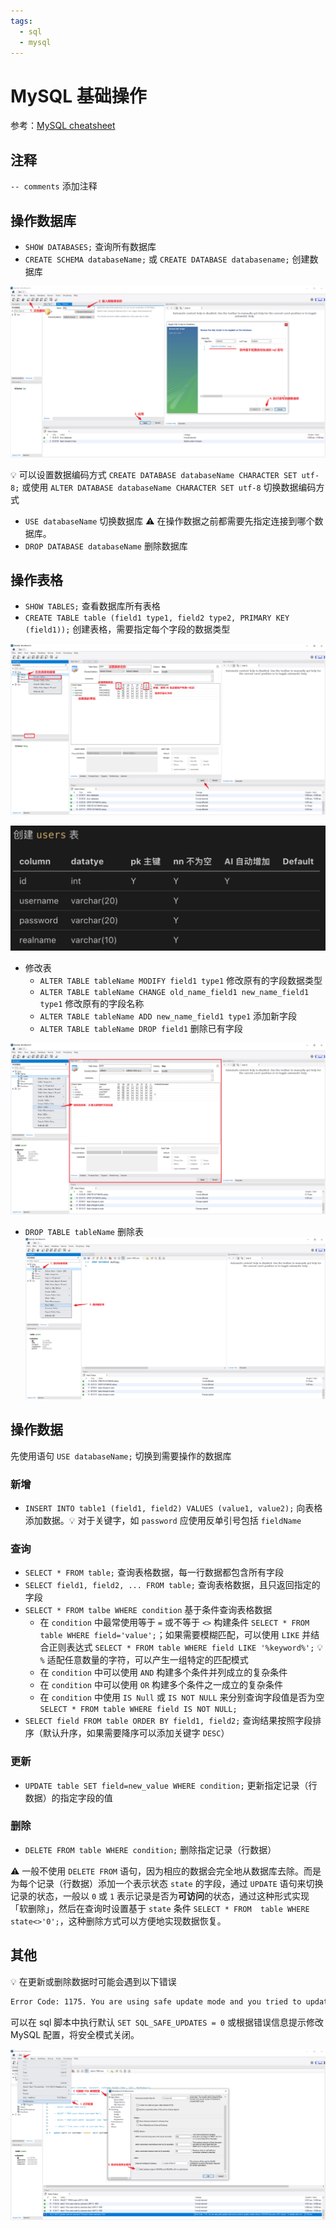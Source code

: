 ```yaml
---
tags:
  - sql
  - mysql
---
```


# MySQL 基础操作

参考：[MySQL cheatsheet](https://devhints.io/mysql)

## 注释
`-- comments` 添加注释

## 操作数据库
* `SHOW DATABASES;` 查询所有数据库
* `CREATE SCHEMA databaseName;` 或 `CREATE DATABASE databasename;` 创建数据库

![使用 MySQL Workbench 建库](./_v_images/20201028233648996_31134.png)

:bulb: 可以设置数据编码方式 `CREATE DATABASE databaseName CHARACTER SET utf-8;` 或使用 `ALTER DATABASE databaseName CHARACTER SET utf-8` 切换数据编码方式

* `USE databaseName` 切换数据库 :warning: 在操作数据之前都需要先指定连接到哪个数据库。
* `DROP DATABASE databaseName` 删除数据库

## 操作表格
* `SHOW TABLES;` 查看数据库所有表格
* `CREATE TABLE table (field1 type1, field2 type2, PRIMARY KEY (field1));` 创建表格，需要指定每个字段的数据类型

![使用 MySQL Workbench 建表](./_v_images/20201029000708364_8016.png)

![示例表格各字段的配置](./_v_images/20201029001254149_100.png)

* 修改表
    * `ALTER TABLE tableName MODIFY field1 type1` 修改原有的字段数据类型
    * `ALTER TABLE tableName CHANGE old_name_field1 new_name_field1 type1` 修改原有的字段名称
    * `ALTER TABLE tableName ADD new_name_field1 type1` 添加新字段
    * `ALTER TABLE tableName DROP field1` 删除已有字段

![使用 MySQL Workbench 修改表](./_v_images/20201029002257549_32719.png)

* `DROP TABLE tableName` 删除表
![使用 MySQL Workbench 删除表](./_v_images/20201029002103142_412.png)

## 操作数据
先使用语句 `USE databaseName;` 切换到需要操作的数据库

### 新增
* `INSERT INTO table1 (field1, field2) VALUES (value1, value2);` 向表格添加数据。:bulb: 对于关键字，如 `password` 应使用反单引号包括 `fieldName`

### 查询
* `SELECT * FROM table;` 查询表格数据，每一行数据都包含所有字段
* `SELECT field1, field2, ... FROM table;` 查询表格数据，且只返回指定的字段
* `SELECT * FROM talbe WHERE condition` 基于条件查询表格数据
    * 在 `condition` 中最常使用等于 `=` 或不等于 `<>` 构建条件 `SELECT * FROM table WHERE field='value';`；如果需要模糊匹配，可以使用  `LIKE` 并结合正则表达式 `SELECT * FROM table WHERE field LIKE '%keyword%';` :bulb: `%` 适配任意数量的字符，可以产生一组特定的匹配模式
    * 在 `condition` 中可以使用 `AND` 构建多个条件并列成立的复杂条件
    * 在 `condition` 中可以使用 `OR` 构建多个条件之一成立的复杂条件
    * 在 `condition` 中使用 `IS Null` 或 `IS NOT NULL` 来分别查询字段值是否为空 `SELECT * FROM table WHERE field IS NOT NULL;`
* `SELECT field FROM table ORDER BY field1, field2;` 查询结果按照字段排序（默认升序，如果需要降序可以添加关键字 `DESC`）

### 更新
* `UPDATE table SET field=new_value WHERE condition;` 更新指定记录（行数据）的指定字段的值

### 删除
* `DELETE FROM table WHERE condition;` 删除指定记录（行数据）

:warning: 一般不使用 `DELETE FROM` 语句，因为相应的数据会完全地从数据库去除。而是为每个记录（行数据）添加一个表示状态 `state` 的字段，通过 `UPDATE` 语句来切换记录的状态，一般以 `0` 或 `1` 表示记录是否为**可访问**的状态，通过这种形式实现「软删除」，然后在查询时设置基于 `state` 条件 `SELECT * FROM  table WHERE state<>'0';`，这种删除方式可以方便地实现数据恢复。

## 其他
:bulb: 在更新或删除数据时可能会遇到以下错误

```bash
Error Code: 1175. You are using safe update mode and you tried to update a table without a WHERE that uses a KEY column.  To disable safe mode, toggle the option in Preferences -> SQL Editor and reconnect.
```

可以在 sql 脚本中执行默认 `SET SQL_SAFE_UPDATES = 0` 或根据错误信息提示修改 MySQL 配置，将安全模式关闭。

![取消「编辑安全模式」，并重新连接数据库](./_v_images/20201029111455398_473.png)